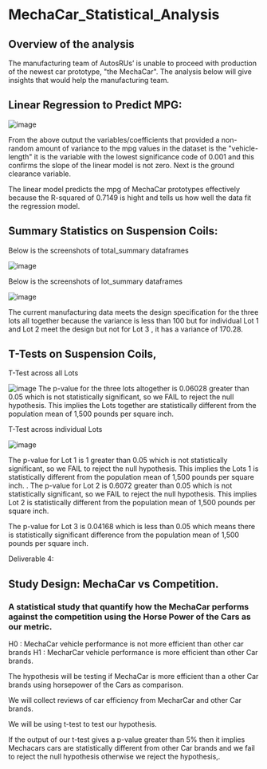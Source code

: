 # MechaCar_Statistical_Analysis
## Overview of the analysis
The manufacturing team of AutosRUs’ is unable to proceed with production of the newest car prototype, "the MechaCar".
The analysis below will give insights that would help the manufacturing team.

## Linear Regression to Predict MPG:

![image](https://user-images.githubusercontent.com/104603037/187551390-bbda1837-d416-48c2-8ce2-b378bd881f2e.png)

From the above output the variables/coefficients that provided a non-random amount of variance to the mpg values in the dataset is the "vehicle-length" it is the variable with the lowest significance code of 0.001 and this confirms the slope of the linear model is not zero. Next is the ground clearance variable.

The linear model predicts the mpg of MechaCar prototypes effectively because the R-squared of 0.7149 is hight and tells us how well the data fit the regression model.

## Summary Statistics on Suspension Coils:
Below is the screenshots of  total_summary dataframes

![image](https://user-images.githubusercontent.com/104603037/187551469-eef4c627-bcd8-42da-ad07-26fb656a69bf.png)

 
Below is the screenshots of lot_summary dataframes

![image](https://user-images.githubusercontent.com/104603037/187551845-87440d12-9503-4784-a5cb-623f311c5d6a.png)

 
The current manufacturing data meets the design specification for the three lots all together because the variance is less than 100 but for individual  Lot 1 and Lot 2 meet the design but not for Lot 3 , it has a variance of 170.28. 

## T-Tests on Suspension Coils, 
T-Test across all Lots

![image](https://user-images.githubusercontent.com/104603037/187551714-0b189e70-64a5-4604-832c-ec42f76ca968.png)
The p-value for the three lots altogether is 0.06028 greater than 0.05 which is not statistically significant, so we FAIL to reject the null hypothesis. This implies the Lots together are statistically different from the population mean of 1,500 pounds per square inch.

T-Test across individual Lots

![image](https://user-images.githubusercontent.com/104603037/187551934-614849ea-025e-4d7b-bcd6-a9cb6cccc6e4.png)

The p-value for Lot 1 is 1 greater than 0.05 which is not statistically significant, so we FAIL to reject the null hypothesis. This implies the Lots 1 is statistically different from the population mean of 1,500 pounds per square inch.
.
The p-value for Lot 2  is 0.6072 greater than 0.05 which is not statistically significant, so we FAIL to reject the null hypothesis. This implies Lot 2 is statistically different from the population mean of 1,500 pounds per square inch.

The p-value for Lot 3 is 0.04168 which is less than 0.05 which means there is statistically significant difference from the population mean of 1,500 pounds per square inch. 

Deliverable 4: 
## Study Design: MechaCar vs Competition.
### A statistical study that quantify how the MechaCar performs against the competition using the Horse Power of the Cars as our metric.

H0 : MechaCar vehicle performance is not more efficient than other car brands
H1 : MecharCar vehicle performance is more efficient than other Car brands.

The hypothesis will be testing if MechaCar is more efficient than a other Car brands using  horsepower of the Cars as comparison.

We will collect reviews of car efficiency from MecharCar and other Car brands.

We will be using t-test to test our hypothesis.

If the output of our t-test gives a p-value greater than 5% then it implies Mechacars cars are statistically different from other Car brands and  we fail to reject the null hypothesis otherwise we reject the hypothesis,.



